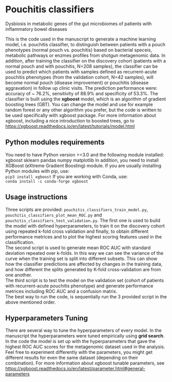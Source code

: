 # Pouchitis classifiers
Dysbiosis in metabolic genes of the gut microbiomes of patients with inflammatory bowel diseases

This is the code used in the manuscript to generate a machine learning model, i.e. pouchitis classifier, to distinguish between patients with a pouch phenotypes (normal pouch vs. pouchitis) based on bacterial speceis, metabolic pathways or enzmes profiles from shotgun metagenomic data. 
In addition, after training the classifier on the discovery cohort (patients with a normal pouch and with pouchitis, N=208 samples), the classifier can be used to predict which patients with samples defined as recurrent-acute pouchitis phenotypes (from the validation cohort, N=42 samples), will become normal pouch (disease improvement) or pouchitis (disease aggravation) in follow up clinic visits. The prediction performance were: accuracy of ~ 76.2%, sensitivity of 88.9% and specificity of 53.3%.
The classifier is built using the **xgboost** model, which is an algorithm of gradient boosting trees (GBT). You can change the model and use for example random forest or any other algorithm you prefer, but the code is written to be used specifically with xgboost package. For more information about xgboost, including a nice introduction to boosted trees, go to https://xgboost.readthedocs.io/en/latest/tutorials/model.html

## Python modules requirements
You need to have Python version >=3.0 and the following module installed:
xgboost
sklearn
pandas
numpy
matplotlib
In addition, you need to install XGBoost (eXtreme Gradient Boosting) module. If you are usually installing Python modules with pip, use:<br/>
`pip3 install xgboost`
If you are working with Conda, use:<br/>
`conda install -c conda-forge xgboost`

## Usage instructions
Three scripts are provided: `pouchitis_classifiers_train_model.py`, `pouchitis_classifiers_plot_mean_ROC.py` and `pouchitis_classifiers_test_validation.py`. The first one is used to build the model with defined hyperparameters, to train it on the discovery cohort using repeated k-fold cross validation and finally, to obtain different performance metrices and to plot the highest scoring features used in the classification.<br/>
The second script is used to generate mean ROC AUC with standard deviation repeated over k-folds. In this way we can see the variance of the curve when the training set is split into different subsets. This can show how the classifier predictions are affected by changes in the training data, and how different the splits generated by K-fold cross-validation are from one another.<br/>
The third script is to test the model on the validation set (cohort of patients with recurrent-acute pouchitis phenotype) and generate performance metrices including ROC AUC and a confusion matrix.<br/>
The best way to run the code, is sequentially run the 3 provided script in the above mentioned order.

## Hyperparameters Tuning
There are several way to tune the hyperparameters of every model. In the manuscript the hyperparameters were tuned empirically using **grid search**. In the code the model is set up with the hyperparameters that gave the highest ROC AUC scores for the metagenomic dataset used in the analysis. Feel free to experiment differently with the parameters, you might get different results for even the same dataset (depending on their combination). For more information about xgboost tunable parameters, see https://xgboost.readthedocs.io/en/latest/parameter.html#general-parameters
